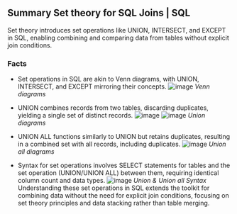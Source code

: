 ## Summary Set theory for SQL Joins | SQL
Set theory introduces set operations like UNION, INTERSECT, and EXCEPT in SQL, enabling combining and comparing data from tables without explicit join conditions.

### Facts
- Set operations in SQL are akin to Venn diagrams, with UNION, INTERSECT, and EXCEPT mirroring their concepts.
![image](https://github.com/walidsharaar/DataAnalystSQL/assets/29350894/f2666efb-4b42-4f95-b693-7d0c1c8c3fd6)
*Venn diagrams*
- UNION combines records from two tables, discarding duplicates, yielding a single set of distinct records.
![image](https://github.com/walidsharaar/DataAnalystSQL/assets/29350894/0b59a991-2e6e-405a-9d60-7754f01e8490)
![image](https://github.com/walidsharaar/DataAnalystSQL/assets/29350894/1fcbcc0c-2b5e-45d7-93ea-6f4ebec544fe)
*Union diagrams*

- UNION ALL functions similarly to UNION but retains duplicates, resulting in a combined set with all records, including duplicates.
![image](https://github.com/walidsharaar/DataAnalystSQL/assets/29350894/15ba93e5-4f3b-4b18-b011-a830560ed9c9)
*Union all diagrams*
- Syntax for set operations involves SELECT statements for tables and the set operation (UNION/UNION ALL) between them, requiring identical column count and data types.
![image](https://github.com/walidsharaar/DataAnalystSQL/assets/29350894/f996a83a-713b-4f12-acf4-10eda668755a)
*Union & Union all Syntax*
<br/>Understanding these set operations in SQL extends the toolkit for combining data without the need for explicit join conditions, focusing on set theory principles and data stacking rather than table merging.
